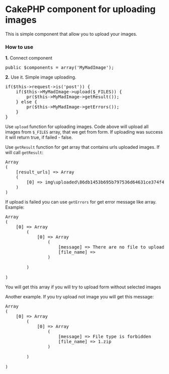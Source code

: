 <h1>CakePHP component for uploading images</h1>
This is simple component that allow you to upload your images.

<h3>How to use</h3>

<strong>1.</strong> Connect component
<pre>
public $components = array('MyMadImage');
</pre>

<strong>2.</strong> Use it. Simple image uploading.
<pre>
if($this->request->is('post')) {
	if($this->MyMadImage->upload($_FILES)) {
		pr($this->MyMadImage->getResult());
	} else {
		pr($this->MyMadImage->getErrors());
	}
}
</pre>

Use <code>upload</code> function for uploading images. Code above will upload all images from <code>$_FILES</code> array, that we get from form.
If uploading was success it will return true, if failed - false.

Use <code>getResult</code> function for get array that contains urls uploaded images. If will call <code>getResult</code>:
<pre>
Array
(
    [result_urls] => Array
	(
		[0] => img\uploaded\86db1453b695b797536d64631ce374f4.png
	)
)
</pre>

If upload is failed you can use <code>getErrors</code> for get error message like array. Example:
<pre>
Array
(
    [0] => Array
        (
            [0] => Array
                (
                    [message] => There are no file to upload
                    [file_name] => 
                )

        )

)
</pre>
You will get this array if you will try to upload form without selected images

Another example. If you try upload not image you will get this message:
<pre>
Array
(
    [0] => Array
        (
            [0] => Array
                (
                    [message] => File type is forbidden
                    [file_name] => 1.zip
                )

        )

)
</pre>
